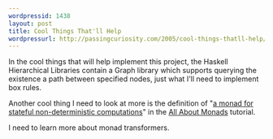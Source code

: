 ```yaml
---
wordpressid: 1438
layout: post
title: Cool Things That'll Help
wordpressurl: http://passingcuriosity.com/2005/cool-things-thatll-help/
---
```

In the cool things that will help implement this project, the Haskell Hierarchical Libraries contain a Graph library which supports querying the existence a path between specified nodes, just what I'll need to implement box rules.

Another cool thing I need to look at more is the definition of "<a href="http://www.nomaware.com/monads/html/xformerexamples.html#example24">a monad for stateful non-deterministic computations</a>" in the <a href="http://www.nomaware.com/monads/">All About Monads</a> tutorial. 

I need to learn more about monad transformers.
